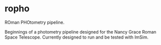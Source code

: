 # ropho

ROman PHOtometry pipeline. 

Beginnings of a photometry pipeline designed for the Nancy Grace Roman Space Telescope. Currently designed to run and be tested with ImSim. 